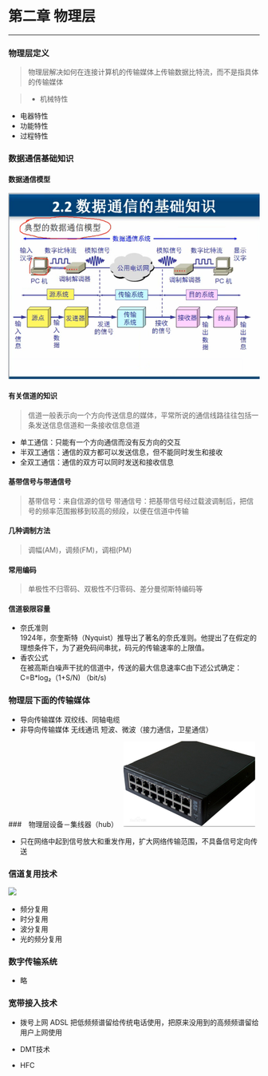 ﻿# 第二章   物理层

---
### 物理层定义   
> 物理层解决如何在连接计算机的传输媒体上传输数据比特流，而不是指具体的传输媒体 

>* 机械特性
* 电器特性
* 功能特性
* 过程特性  

### 数据通信基础知识  
#### 数据通信模型    
![此处输入图片的描述][1]

#### 有关信道的知识    
> 信道一般表示向一个方向传送信息的媒体，平常所说的通信线路往往包括一条发送信息信道和一条接收信息信道

* 单工通信：只能有一个方向通信而没有反方向的交互   
* 半双工通信：通信的双方都可以发送信息，但不能同时发生和接收 
* 全双工通信：通信的双方可以同时发送和接收信息 
#### 基带信号与带通信号   
> 基带信号：来自信源的信号 
  带通信号：把基带信号经过载波调制后，把信号的频率范围搬移到较高的频段，以便在信道中传输 
#### 几种调制方法  
>调幅(AM)，调频(FM)，调相(PM)      
#### 常用编码   
> 单极性不归零码、双极性不归零码、差分曼彻斯特编码等  
#### 信道极限容量  
* 奈氏准则   
1924年，奈奎斯特（Nyquist）推导出了著名的奈氏准则。他提出了在假定的理想条件下，为了避免码间串扰，码元的传输速率的上限值。
* 香农公式  
在被高斯白噪声干扰的信道中，传送的最大信息速率C由下述公式确定：  
 C=B*log₂（1+S/N) （bit/s)

### 物理层下面的传输媒体  
* 导向传输媒体  双绞线、同轴电缆
* 非导向传输媒体 无线通讯 短波、微波（接力通信，卫星通信）　

###　物理层设备－集线器（hub）　
![此处输入图片的描述][2]  

* 只在网络中起到信号放大和重发作用，扩大网络传输范围，不具备信号定向传送 

### 信道复用技术  
![][3]  

* 频分复用   
* 时分复用   
* 波分复用 
* 光的频分复用   
### 数字传输系统   
* 略  
### 宽带接入技术    
* 拨号上网   ADSL  把低频频谱留给传统电话使用，把原来没用到的高频频谱留给用户上网使用   
* DMT技术   
* HFC 


  [1]: https://github.com/xurui1995/computer-network/blob/master/pic/%E6%95%B0%E6%8D%AE%E9%80%9A%E4%BF%A1%E6%A8%A1%E5%9E%8B.png
  [2]: https://github.com/xurui1995/computer-network/blob/master/pic/%E9%9B%86%E7%BA%BF%E5%99%A8hub.png
  [3]: https://github.com/xurui1995/computer-network/blob/master/pic/%E4%BF%A1%E9%81%93%E5%A4%8D%E7%94%A8.png